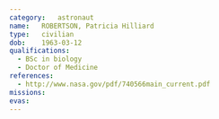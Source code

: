 ```yaml
---
category:	astronaut
name:	ROBERTSON, Patricia Hilliard
type:	civilian
dob:	1963-03-12
qualifications:
  - BSc in biology
  - Doctor of Medicine
references:
  - http://www.nasa.gov/pdf/740566main_current.pdf
missions:
evas:
---
```

